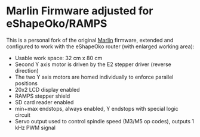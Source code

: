 Marlin Firmware adjusted for eShapeOko/RAMPS
============================================

This is a personal fork of the original [Marlin](https://github.com/MarlinFirmware/Marlin) firmware, extended and configured to work with the eShapeOko router (with enlarged working area):

- Usable work space: 32 cm x 80 cm
- Second Y axis motor is driven by the E2 stepper driver (reverse direction)
- The two Y axis motors are homed individually to enforce parallel positions
- 20x2 LCD display enabled
- RAMPS stepper shield
- SD card reader enabled
- min+max endstops, always enabled, Y endstops with special logic circuit
- Servo output used to control spindle speed (M3/M5 op codes), outputs 1 kHz PWM signal
